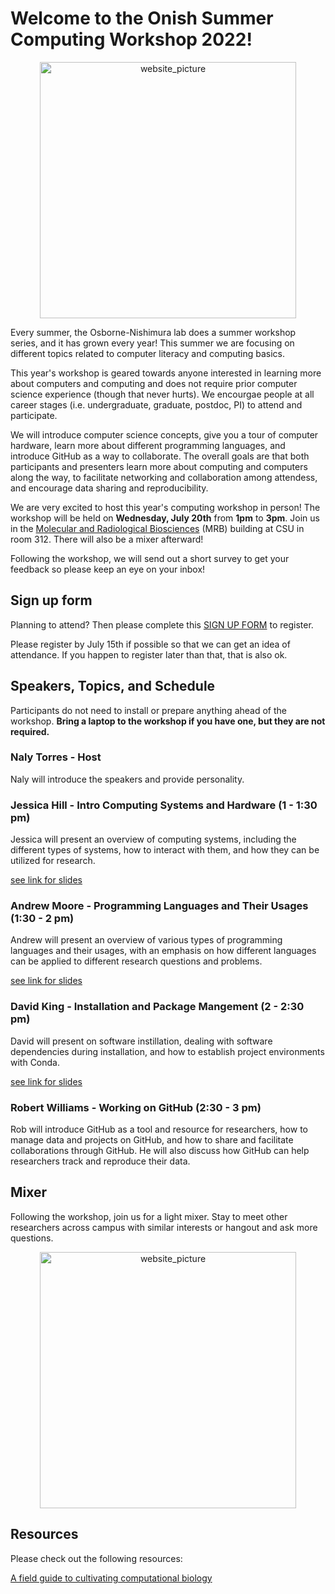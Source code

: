 # Welcome to the Onish Summer Computing Workshop 2022!

<p align="center">
<img width="410" alt="website_picture" src="https://user-images.githubusercontent.com/41451575/176984193-dbb25cbe-8443-44a4-800b-1cb72febe81a.png">
</p>
  
Every summer, the Osborne-Nishimura lab does a summer workshop series, and it has grown every year! This summer we are focusing on different topics related to computer literacy and computing basics. 

This year's workshop is geared towards anyone interested in learning more about computers and computing and does not require prior computer science experience (though that never hurts). We encourgae people at all career stages (i.e. undergraduate, graduate, postdoc, PI) to attend and participate. 

We will introduce computer science concepts, give you a tour of computer hardware, learn more about different programming languages, and introduce GitHub as a way to collaborate. The overall goals are that both participants and presenters learn more about computing and computers along the way, to facilitate networking and collaboration among attendess, and encourage data sharing and reproducibility. 

We are very excited to host this year's computing workshop in person! The workshop will be held on **Wednesday, July 20th** from **1pm** to **3pm**. Join us in the [Molecular and Radiological Biosciences](https://goo.gl/maps/e9LsEpLVtt4xpX8Z7) (MRB) building at CSU in room 312. There will also be a  mixer afterward!

Following the workshop, we will send out a short survey to get your feedback so please keep an eye on your inbox! 

## Sign up form

Planning to attend? Then please complete this [SIGN UP FORM](https://colostate.az1.qualtrics.com/jfe/form/SV_6SbbpwjucRLzQJU) to register. 

Please register by July 15th if possible so that we can get an idea of attendance. If you happen to register later than that, that is also ok. 

## Speakers, Topics, and Schedule 

Participants do not need to install or prepare anything ahead of the workshop. **Bring a laptop to the workshop if you have one, but they are not required.**

### Naly Torres - Host

Naly will introduce the speakers and provide personality.

### Jessica Hill - Intro Computing Systems and Hardware (1 - 1:30 pm)

Jessica will present an overview of computing systems, including the different types of systems, how to interact with them, and how they can be utilized for research. 

[see link for slides](https://github.com/jesshill/onish-computing-workshop.github.io/files/9152611/ComputingSystems_JLH_full.notes.pptx)

### Andrew Moore - Programming Languages and Their Usages (1:30 - 2 pm)

Andrew will present an overview of various types of programming languages and their usages, with an emphasis on how different languages can be applied to different research questions and problems. 

[see link for slides](https://github.com/jesshill/onish-computing-workshop.github.io/files/9152612/ComputerLanguages_andrewmoore_final.pptx)

### David King - Installation and Package Mangement (2 - 2:30 pm)

David will present on software instillation, dealing with software dependencies during installation, and how to establish project environments with Conda. 

[see link for slides](https://github.com/jesshill/onish-computing-workshop.github.io/files/9152613/computerWorkshop2022_DCK.pptx)

### Robert Williams - Working on GitHub (2:30 - 3 pm)

Rob will introduce GitHub as a tool and resource for researchers, how to manage data and projects on GitHub, and how to share and facilitate collaborations through GitHub. He will also discuss how GitHub can help researchers track and reproduce their data.

## Mixer 

Following the workshop, join us for a light mixer. Stay to meet other researchers across campus with similar interests or hangout and ask more questions. 

<p align="center">
<img width="410" alt="website_picture" src="https://user-images.githubusercontent.com/41451575/176984931-bca895ae-ad90-43e8-9d46-326ec16a113a.png">
</p>

## Resources

Please check out the following resources:

[A field guide to cultivating computational biology](https://journals.plos.org/plosbiology/article?id=10.1371/journal.pbio.3001419)
